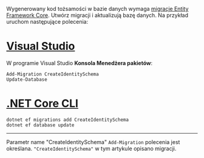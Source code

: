 Wygenerowany kod tożsamości w bazie danych wymaga [migracje Entity Framework Core](/ef/core/managing-schemas/migrations/). Utwórz migracji i aktualizują bazę danych. Na przykład uruchom następujące polecenia:

# <a name="visual-studiotabvisual-studio"></a>[Visual Studio](#tab/visual-studio)

W programie Visual Studio **Konsola Menedżera pakietów**:

```PMC
Add-Migration CreateIdentitySchema
Update-Database
```

# <a name="net-core-clitabnetcore-cli"></a>[.NET Core CLI](#tab/netcore-cli)

```cli
dotnet ef migrations add CreateIdentitySchema
dotnet ef database update
```

---

Parametr name "CreateIdentitySchema" `Add-Migration` polecenia jest określana. `"CreateIdentitySchema"` w tym artykule opisano migracji.
